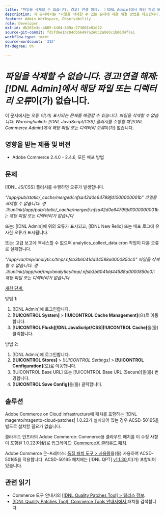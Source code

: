 ```yaml
---
title: "파일을 삭제할 수 없습니다. 경고! 연결 해제:  [!DNL Admin]에서 해당 파일 또는 디렉터리 오류가 없습니다."
description: 이 문서에서는 *파일을 삭제할 수 없는 문제에 대한 해결 방법을 제공합니다. 경고!연결 해제 [!DNL Javascript/CSS] 플러시를 수행할 때  [!DNL Admin] 에서 해당 파일 또는 디렉터리 오류* 없음.
feature: Admin Workspace, Observability
role: Developer
exl-id: db265e3c-a809-4404-839a-273001e81d22
source-git-commit: fd5fd6e1bc04db56497a2e0c2a96bc1b06d4f7a1
workflow-type: tm+mt
source-wordcount: '312'
ht-degree: 0%

---
```


# *파일을 삭제할 수 없습니다. 경고!연결 해제: [!DNL Admin]에서 해당 파일 또는 디렉터리 오류*&#x200B;이(가) 없습니다.

이 문서에서는 오류 *이(가) 표시되는 문제를 해결할 수 있습니다. 파일을 삭제할 수 없습니다. Warning!unlink: [!DNL JavaScript/CSS] 플러시를 수행할 때 [!DNL Commerce Admin]에서 해당 파일 또는 디렉터리 오류*&#x200B;이(가) 없습니다.

## 영향을 받는 제품 및 버전

* Adobe Commerce 2.4.0 - 2.4.6, 모든 배포 방법

## 문제

[!DNL JS/CSS] 플러시를 수행하면 오류가 발생합니다.

*&quot;/app/pub/static/_cache/merged/.nfsa42d0e64799fd1000000001b&quot; 파일을 삭제할 수 없습니다. 경고!unlink(/app/pub/static/_cache/merged/.nfsa42d0e64799fd1000000001b): 해당 파일 또는 디렉터리가 없습니다*

또는: [!DNL Admin]에 위의 오류가 표시되고, [!DNL New Relic] 또는 배포 로그에 유사한 오류가 표시됩니다.

또는: 고급 보고에 액세스할 수 없으며 analytics_collect_data cron 작업이 다음 오류로 실패합니다.

*&quot;/app/var/tmp/analytics/tmp/.nfsb3b6041dd44588a0000850c0&quot; 파일을 삭제할 수 없습니다. 경고!unlink(/app/var/tmp/analytics/tmp/.nfsb3b6041dd44588a0000850c0): 해당 파일 또는 디렉터리가 없습니다*

<u>재현 단계:</u>

방법 1:

1. [!DNL Admin]에 로그인합니다.
1. **[!UICONTROL System]** > **[!UICONTROL Cache Management]**(으)로 이동합니다.
1. **[!UICONTROL Flush][!DNL JavaScript/CSS][!UICONTROL Cache]**&#x200B;을(를) 클릭합니다.

방법 2:

1. [!DNL Admin]에 로그인합니다.
1. **[!UICONTROL Stores]** > *[!UICONTROL Settings]* > **[!UICONTROL Configuration]**(으)로 이동합니다.
1. [!UICONTROL Base URL] 또는 [!UICONTROL Base URL (Secure)]을(를) 변경합니다.
1. **[!UICONTROL Save Config]**&#x200B;을(를) 클릭합니다.

## 솔루션

Adobe Commerce on Cloud infrastructure에 패치를 포함하는 [!DNL magento/magento-cloud-patches] 1.0.22가 설치되어 있는 경우 ACSD-50165을 별도로 설치할 필요가 없습니다.

클라우드 인프라의 Adobe Commerce: Commerce용 클라우드 패치를 이 수정 사항이 포함된 1.0.22(**이상**)로 업그레이드: [Commerce용 클라우드 패치](/docs/commerce-cloud-service/user-guide/release-notes/cloud-patches.html).

Adobe Commerce 온-프레미스: [품질 패치 도구 > 사용량](/docs/commerce-operations/tools/quality-patches-tool/usage.html)을(를) 사용하여 ACSD-50165을 적용합니다. ACSD-50165 패치에는 [!DNL QPT] [v1.1.30.](/docs/commerce-operations/tools/quality-patches-tool/release-notes.html#v1-1-30)이(가) 포함되어 있습니다.

## 관련 읽기

* Commerce 도구 안내서의 [[!DNL Quality Patches Tool] > 릴리스 정보](/docs/commerce-operations/tools/quality-patches-tool/release-notes.html).
* [[!DNL Quality Patches Tool]: Commerce Tools 안내서에서 ](https://experienceleague.adobe.com/tools/commerce-quality-patches/index.html) 패치를 검색합니다.
